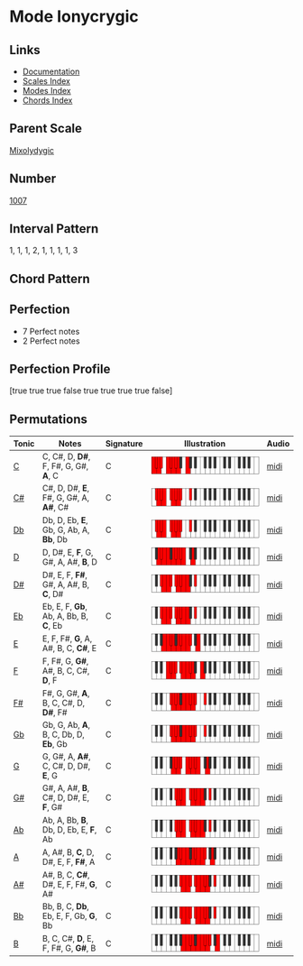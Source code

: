 # Mode Ionycrygic

## Links

- [Documentation](README.md)
- [Scales Index](Scales.md)
- [Modes Index](Modes.md)
- [Chords Index](Chords.md)

## Parent Scale

[Mixolydygic](ScaleMixolydygic.md)

## Number

[1007](https://ianring.com/musictheory/scales/1007)

## Interval Pattern

1, 1, 1, 2, 1, 1, 1, 1, 3

## Chord Pattern



## Perfection

- 7 Perfect notes
- 2 Perfect notes

## Perfection Profile

[true true true false true true true true false]

## Permutations

| Tonic | Notes | Signature | Illustration | Audio |
|-------|-------|-----------|--------------|-------|
| [C](ModeCNaturalIonycrygic.md) | C, C#, D, **D#**, F, F#, G, G#, **A**, C | C | ![CNaturalIonycrygic](ModeCNaturalIonycrygic.png) | [midi](https://github.com/edipermadi/music/blob/main/docs/ModeCNaturalIonycrygic.mid?raw=true) |
| [C#](ModeCSharpIonycrygic.md) | C#, D, D#, **E**, F#, G, G#, A, **A#**, C# | C | ![CSharpIonycrygic](ModeCSharpIonycrygic.png) | [midi](https://github.com/edipermadi/music/blob/main/docs/ModeCSharpIonycrygic.mid?raw=true) |
| [Db](ModeDFlatIonycrygic.md) | Db, D, Eb, **E**, Gb, G, Ab, A, **Bb**, Db | C | ![DFlatIonycrygic](ModeDFlatIonycrygic.png) | [midi](https://github.com/edipermadi/music/blob/main/docs/ModeDFlatIonycrygic.mid?raw=true) |
| [D](ModeDNaturalIonycrygic.md) | D, D#, E, **F**, G, G#, A, A#, **B**, D | C | ![DNaturalIonycrygic](ModeDNaturalIonycrygic.png) | [midi](https://github.com/edipermadi/music/blob/main/docs/ModeDNaturalIonycrygic.mid?raw=true) |
| [D#](ModeDSharpIonycrygic.md) | D#, E, F, **F#**, G#, A, A#, B, **C**, D# | C | ![DSharpIonycrygic](ModeDSharpIonycrygic.png) | [midi](https://github.com/edipermadi/music/blob/main/docs/ModeDSharpIonycrygic.mid?raw=true) |
| [Eb](ModeEFlatIonycrygic.md) | Eb, E, F, **Gb**, Ab, A, Bb, B, **C**, Eb | C | ![EFlatIonycrygic](ModeEFlatIonycrygic.png) | [midi](https://github.com/edipermadi/music/blob/main/docs/ModeEFlatIonycrygic.mid?raw=true) |
| [E](ModeENaturalIonycrygic.md) | E, F, F#, **G**, A, A#, B, C, **C#**, E | C | ![ENaturalIonycrygic](ModeENaturalIonycrygic.png) | [midi](https://github.com/edipermadi/music/blob/main/docs/ModeENaturalIonycrygic.mid?raw=true) |
| [F](ModeFNaturalIonycrygic.md) | F, F#, G, **G#**, A#, B, C, C#, **D**, F | C | ![FNaturalIonycrygic](ModeFNaturalIonycrygic.png) | [midi](https://github.com/edipermadi/music/blob/main/docs/ModeFNaturalIonycrygic.mid?raw=true) |
| [F#](ModeFSharpIonycrygic.md) | F#, G, G#, **A**, B, C, C#, D, **D#**, F# | C | ![FSharpIonycrygic](ModeFSharpIonycrygic.png) | [midi](https://github.com/edipermadi/music/blob/main/docs/ModeFSharpIonycrygic.mid?raw=true) |
| [Gb](ModeGFlatIonycrygic.md) | Gb, G, Ab, **A**, B, C, Db, D, **Eb**, Gb | C | ![GFlatIonycrygic](ModeGFlatIonycrygic.png) | [midi](https://github.com/edipermadi/music/blob/main/docs/ModeGFlatIonycrygic.mid?raw=true) |
| [G](ModeGNaturalIonycrygic.md) | G, G#, A, **A#**, C, C#, D, D#, **E**, G | C | ![GNaturalIonycrygic](ModeGNaturalIonycrygic.png) | [midi](https://github.com/edipermadi/music/blob/main/docs/ModeGNaturalIonycrygic.mid?raw=true) |
| [G#](ModeGSharpIonycrygic.md) | G#, A, A#, **B**, C#, D, D#, E, **F**, G# | C | ![GSharpIonycrygic](ModeGSharpIonycrygic.png) | [midi](https://github.com/edipermadi/music/blob/main/docs/ModeGSharpIonycrygic.mid?raw=true) |
| [Ab](ModeAFlatIonycrygic.md) | Ab, A, Bb, **B**, Db, D, Eb, E, **F**, Ab | C | ![AFlatIonycrygic](ModeAFlatIonycrygic.png) | [midi](https://github.com/edipermadi/music/blob/main/docs/ModeAFlatIonycrygic.mid?raw=true) |
| [A](ModeANaturalIonycrygic.md) | A, A#, B, **C**, D, D#, E, F, **F#**, A | C | ![ANaturalIonycrygic](ModeANaturalIonycrygic.png) | [midi](https://github.com/edipermadi/music/blob/main/docs/ModeANaturalIonycrygic.mid?raw=true) |
| [A#](ModeASharpIonycrygic.md) | A#, B, C, **C#**, D#, E, F, F#, **G**, A# | C | ![ASharpIonycrygic](ModeASharpIonycrygic.png) | [midi](https://github.com/edipermadi/music/blob/main/docs/ModeASharpIonycrygic.mid?raw=true) |
| [Bb](ModeBFlatIonycrygic.md) | Bb, B, C, **Db**, Eb, E, F, Gb, **G**, Bb | C | ![BFlatIonycrygic](ModeBFlatIonycrygic.png) | [midi](https://github.com/edipermadi/music/blob/main/docs/ModeBFlatIonycrygic.mid?raw=true) |
| [B](ModeBNaturalIonycrygic.md) | B, C, C#, **D**, E, F, F#, G, **G#**, B | C | ![BNaturalIonycrygic](ModeBNaturalIonycrygic.png) | [midi](https://github.com/edipermadi/music/blob/main/docs/ModeBNaturalIonycrygic.mid?raw=true) |
